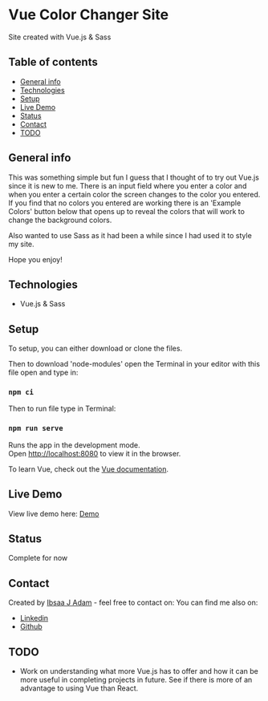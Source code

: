 # Vue Color Changer Site
Site created with Vue.js & Sass

## Table of contents
* [General info](#general-info)
* [Technologies](#technologies)
* [Setup](#setup)
* [Live Demo](#live-demo)
* [Status](#status)
* [Contact](#contact)
* [TODO](#TODO)

## General info
This was something simple but fun I guess that I thought of to try out Vue.js since it is new to me. There is an input field where you enter a color and when you enter a certain color the screen changes to the color you entered. If you find that no colors you entered are working there is an 'Example Colors' button below that opens up to reveal the colors that will work to change the background colors.

Also wanted to use Sass as it had been a while since I had used it to style my site.

Hope you enjoy!


<!-- ## Screenshots from figma
A few screenshots of the Final Design in Figma. Some elements in Figma design were changed when converted to HTML, CSS, & JavaScript
<img src="https://i.imgur.com/RpA4sVl.png">
<img src="https://i.imgur.com/0QXHWpW.png">
<img src="https://i.imgur.com/XU9JaDE.png"> -->


## Technologies
* Vue.js & Sass


## Setup
To setup, you can either download or clone the files.

Then to download 'node-modules' open the Terminal in your editor with this file open and type in:

###  `npm ci`

Then to run file type in Terminal:

### `npm run serve`

Runs the app in the development mode.\
Open [http://localhost:8080](http://localhost:8080) to view it in the browser.

To learn Vue, check out the [Vue documentation](https://vuejs.org/).


## Live Demo
View live demo here: [Demo](https://vue-color-dropdown.netlify.app/)


## Status
Complete for now


## Contact
Created by [Ibsaa J Adam](https://github.com/ibsaajadam) - feel free to contact on:
You can find me also on:
* [Linkedin](https://www.linkedin.com/in/ibsaajadam/)
* [Github](https://github.com/ibsaajadam)


## TODO

* Work on understanding what more Vue.js has to offer and how it can be more useful in completing projects in future. See if there is more of an advantage to using Vue than React.
